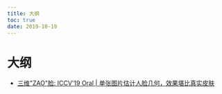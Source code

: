 ```yaml
---
title: 大纲
toc: true
date: 2019-10-19
---
```

# 大纲

- [三维"ZAO"脸: ICCV'19 Oral | 单张图片估计人脸几何，效果堪比真实皮肤](https://zhuanlan.zhihu.com/p/79242962)

